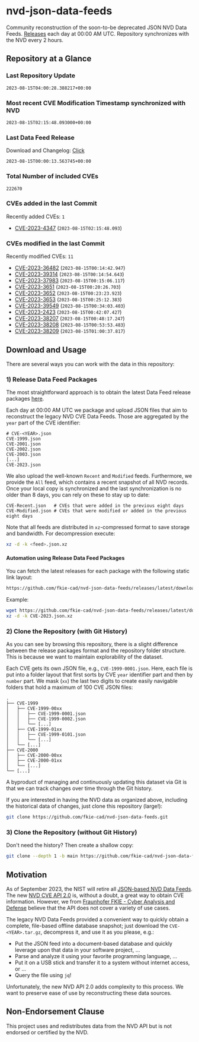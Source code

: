 # nvd-json-data-feeds

Community reconstruction of the soon-to-be deprecated JSON NVD Data Feeds. 
[Releases](https://github.com/fkie-cad/nvd-json-data-feeds/releases/latest) each day at 00:00 AM UTC.
Repository synchronizes with the NVD every 2 hours.

## Repository at a Glance

### Last Repository Update

```plain
2023-08-15T04:00:28.388217+00:00
```

### Most recent CVE Modification Timestamp synchronized with NVD

```plain
2023-08-15T02:15:48.093000+00:00
```

### Last Data Feed Release

Download and Changelog: [Click](https://github.com/fkie-cad/nvd-json-data-feeds/releases/latest)

```plain
2023-08-15T00:00:13.563745+00:00
```

### Total Number of included CVEs

```plain
222670
```

### CVEs added in the last Commit

Recently added CVEs: `1`

* [CVE-2023-4347](CVE-2023/CVE-2023-43xx/CVE-2023-4347.json) (`2023-08-15T02:15:48.093`)


### CVEs modified in the last Commit

Recently modified CVEs: `11`

* [CVE-2023-36482](CVE-2023/CVE-2023-364xx/CVE-2023-36482.json) (`2023-08-15T00:14:42.947`)
* [CVE-2023-39314](CVE-2023/CVE-2023-393xx/CVE-2023-39314.json) (`2023-08-15T00:14:54.643`)
* [CVE-2023-37983](CVE-2023/CVE-2023-379xx/CVE-2023-37983.json) (`2023-08-15T00:15:06.117`)
* [CVE-2023-3651](CVE-2023/CVE-2023-36xx/CVE-2023-3651.json) (`2023-08-15T00:20:26.703`)
* [CVE-2023-3652](CVE-2023/CVE-2023-36xx/CVE-2023-3652.json) (`2023-08-15T00:23:23.923`)
* [CVE-2023-3653](CVE-2023/CVE-2023-36xx/CVE-2023-3653.json) (`2023-08-15T00:25:12.383`)
* [CVE-2023-39549](CVE-2023/CVE-2023-395xx/CVE-2023-39549.json) (`2023-08-15T00:34:03.403`)
* [CVE-2023-2423](CVE-2023/CVE-2023-24xx/CVE-2023-2423.json) (`2023-08-15T00:42:07.427`)
* [CVE-2023-38207](CVE-2023/CVE-2023-382xx/CVE-2023-38207.json) (`2023-08-15T00:48:17.247`)
* [CVE-2023-38208](CVE-2023/CVE-2023-382xx/CVE-2023-38208.json) (`2023-08-15T00:53:53.483`)
* [CVE-2023-38209](CVE-2023/CVE-2023-382xx/CVE-2023-38209.json) (`2023-08-15T01:00:37.817`)


## Download and Usage

There are several ways you can work with the data in this repository:

### 1) Release Data Feed Packages

The most straightforward approach is to obtain the latest Data Feed release packages [here](https://github.com/fkie-cad/nvd-json-data-feeds/releases/latest).

Each day at 00:00 AM UTC we package and upload JSON files that aim to reconstruct the legacy NVD CVE Data Feeds.
Those are aggregated by the `year` part of the CVE identifier:

```
# CVE-<YEAR>.json
CVE-1999.json
CVE-2001.json
CVE-2002.json
CVE-2003.json
[...]
CVE-2023.json
```

We also upload the well-known `Recent` and `Modified` feeds.
Furthermore, we provide the `All` feed, which contains a recent snapshot of all NVD records.
Once your local copy is synchronized and the last synchronization is no older than 8 days, you can rely on these to stay up to date:

```plain
CVE-Recent.json   # CVEs that were added in the previous eight days
CVE-Modified.json # CVEs that were modified or added in the previous eight days
```

Note that all feeds are distributed in `xz`-compressed format to save storage and bandwidth.
For decompression execute:

```sh
xz -d -k <feed>.json.xz
```


#### Automation using Release Data Feed Packages

You can fetch the latest releases for each package with the following static link layout:

```sh
https://github.com/fkie-cad/nvd-json-data-feeds/releases/latest/download/CVE-<YEAR>.json.xz
```

Example:

```sh
wget https://github.com/fkie-cad/nvd-json-data-feeds/releases/latest/download/CVE-2023.json.xz
xz -d -k CVE-2023.json.xz
```

### 2) Clone the Repository (with Git History)

As you can see by browsing this repository, there is a slight difference between the release packages format and the repository folder structure.
This is because we want to maintain explorability of the dataset.

Each CVE gets its own JSON file, e.g., `CVE-1999-0001.json`.
Here, each file is put into a folder layout that first sorts by CVE `year` identifier part and then by `number` part.
We mask (`xx`) the last two digits to create easily navigable folders that hold a maximum of 100 CVE JSON files:

```plain
.
├── CVE-1999
│   ├── CVE-1999-00xx
│   │   ├── CVE-1999-0001.json
│   │   ├── CVE-1999-0002.json
│   │   └── [...]
│   ├── CVE-1999-01xx
│   │   ├── CVE-1999-0101.json
│   │   └── [...]
│   └── [...]
├── CVE-2000
│   ├── CVE-2000-00xx
│   ├── CVE-2000-01xx
│   └── [...]
└── [...]
```

A byproduct of managing and continuously updating this dataset via Git is that we can track changes over time through the Git history.

If you are interested in having the NVD data as organized above, including the historical data of changes, just clone this repository (large!):

```sh
git clone https://github.com/fkie-cad/nvd-json-data-feeds.git
```

### 3) Clone the Repository (without Git History)

Don't need the history? Then create a shallow copy:

```sh
git clone --depth 1 -b main https://github.com/fkie-cad/nvd-json-data-feeds.git
```

## Motivation

As of September 2023, the NIST will retire all [JSON-based NVD Data Feeds](https://nvd.nist.gov/vuln/data-feeds#divRetirementBanner-1).
The new [NVD CVE API 2.0](https://nvd.nist.gov/developers/vulnerabilities) is, without a doubt, a great way to obtain CVE information.
However, we from [Fraunhofer FKIE - Cyber Analysis and Defense](https://www.fkie.fraunhofer.de/en/departments/cad.html) believe that the API does not cover a variety of use cases.

The legacy NVD Data Feeds provided a convenient way to quickly obtain a complete, file-based offline database snapshot; just download the `CVE-<YEAR>.tar.gz`, decompress it, and use it as you please, e.g.:

* Put the JSON feed into a document-based database and quickly leverage upon that data in your software project, ...
* Parse and analyze it using your favorite programming language, ...
* Put it on a USB stick and transfer it to a system without internet access, or ...
* Query the file using `jq`!

Unfortunately, the new NVD API 2.0 adds complexity to this process.
We want to preserve ease of use by reconstructing these data sources.

## Non-Endorsement Clause

This project uses and redistributes data from the NVD API but is not endorsed or certified by the NVD.